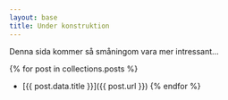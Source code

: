 ```yaml
---
layout: base
title: Under konstruktion
---
```


Denna sida kommer så småningom vara mer intressant…

{% for post in collections.posts %}
- [{{ post.data.title }}]({{ post.url }})
    {% endfor %}
